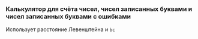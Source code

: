 ### Калькулятор для счёта чисел, чисел записанных буквами и чисел записанных буквами с ошибками

Использует расстояние Левенштейна и `bc`